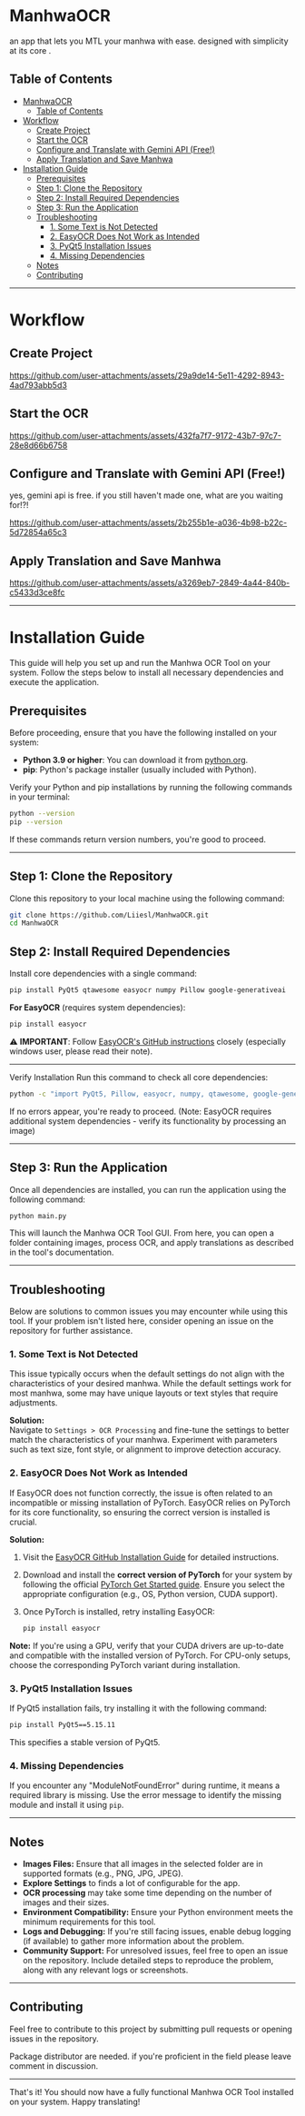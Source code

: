 # ManhwaOCR
an app that lets you MTL your manhwa with ease. designed with simplicity at its core .

## Table of Contents
- [ManhwaOCR](#manhwaocr)
  - [Table of Contents](#table-of-contents)
- [Workflow](#workflow)
  - [Create Project](#create-project)
  - [Start the OCR](#start-the-ocr)
  - [Configure and Translate with Gemini API (Free!)](#configure-and-translate-with-gemini-api-free)
  - [Apply Translation and Save Manhwa](#apply-translation-and-save-manhwa)
- [Installation Guide](#installation-guide)
  - [Prerequisites](#prerequisites)
  - [Step 1: Clone the Repository](#step-1-clone-the-repository)
  - [Step 2: Install Required Dependencies](#step-2-install-required-dependencies)
  - [Step 3: Run the Application](#step-3-run-the-application)
  - [Troubleshooting](#troubleshooting)
    - [1. Some Text is Not Detected](#1-some-text-is-not-detected)
    - [2. EasyOCR Does Not Work as Intended](#2-easyocr-does-not-work-as-intended)
    - [3. PyQt5 Installation Issues](#3-pyqt5-installation-issues)
    - [4. Missing Dependencies](#4-missing-dependencies)
  - [Notes](#notes)
  - [Contributing](#contributing)

---

# Workflow

## Create Project

https://github.com/user-attachments/assets/29a9de14-5e11-4292-8943-4ad793abb5d3

## Start the OCR

https://github.com/user-attachments/assets/432fa7f7-9172-43b7-97c7-28e8d66b6758

## Configure and Translate with Gemini API (Free!)

yes, gemini api is free. if you still haven't made one, what are you waiting for!?!

https://github.com/user-attachments/assets/2b255b1e-a036-4b98-b22c-5d72854a65c3

## Apply Translation and Save Manhwa

https://github.com/user-attachments/assets/a3269eb7-2849-4a44-840b-c5433d3ce8fc



---

# Installation Guide

This guide will help you set up and run the Manhwa OCR Tool on your system. Follow the steps below to install all necessary dependencies and execute the application.

## Prerequisites

Before proceeding, ensure that you have the following installed on your system:

- **Python 3.9 or higher**: You can download it from [python.org](https://www.python.org/downloads/).
- **pip**: Python's package installer (usually included with Python).

Verify your Python and pip installations by running the following commands in your terminal:

```bash
python --version
pip --version
```

If these commands return version numbers, you're good to proceed.

---

## Step 1: Clone the Repository

Clone this repository to your local machine using the following command:

```bash
git clone https://github.com/Liiesl/ManhwaOCR.git
cd ManhwaOCR
```

## Step 2: Install Required Dependencies

Install core dependencies with a single command:
```bash
pip install PyQt5 qtawesome easyocr numpy Pillow google-generativeai
```

**For EasyOCR** (requires system dependencies):
```bash
pip install easyocr
```
⚠️ **IMPORTANT**: Follow [EasyOCR's GitHub instructions](https://github.com/JaidedAI/EasyOCR#installation) closely (especially windows user, please read their note).

---

Verify Installation
Run this command to check all core dependencies:

```bash
python -c "import PyQt5, Pillow, easyocr, numpy, qtawesome, google-generativeai; print('All dependencies installed successfully!')"
```
If no errors appear, you're ready to proceed.
(Note: EasyOCR requires additional system dependencies - verify its functionality by processing an image)

---

## Step 3: Run the Application

Once all dependencies are installed, you can run the application using the following command:

```bash
python main.py
```

This will launch the Manhwa OCR Tool GUI. From here, you can open a folder containing images, process OCR, and apply translations as described in the tool's documentation.

---

## Troubleshooting

Below are solutions to common issues you may encounter while using this tool. If your problem isn't listed here, consider opening an issue on the repository for further assistance.

### 1. Some Text is Not Detected
This issue typically occurs when the default settings do not align with the characteristics of your desired manhwa. While the default settings work for most manhwa, some may have unique layouts or text styles that require adjustments.

**Solution:**  
Navigate to `Settings > OCR Processing` and fine-tune the settings to better match the characteristics of your manhwa. Experiment with parameters such as text size, font style, or alignment to improve detection accuracy.

### 2. EasyOCR Does Not Work as Intended

If EasyOCR does not function correctly, the issue is often related to an incompatible or missing installation of PyTorch. EasyOCR relies on PyTorch for its core functionality, so ensuring the correct version is installed is crucial.

**Solution:**  
1. Visit the [EasyOCR GitHub Installation Guide](https://github.com/JaidedAI/EasyOCR#installation) for detailed instructions.
2. Download and install the **correct version of PyTorch** for your system by following the official [PyTorch Get Started guide](https://pytorch.org/get-started/locally/). Ensure you select the appropriate configuration (e.g., OS, Python version, CUDA support).
3. Once PyTorch is installed, retry installing EasyOCR:

   ```bash
   pip install easyocr
   ```

**Note:** If you're using a GPU, verify that your CUDA drivers are up-to-date and compatible with the installed version of PyTorch. For CPU-only setups, choose the corresponding PyTorch variant during installation.

### 3. PyQt5 Installation Issues

If PyQt5 installation fails, try installing it with the following command:

```bash
pip install PyQt5==5.15.11
```

This specifies a stable version of PyQt5.

### 4. Missing Dependencies

If you encounter any "ModuleNotFoundError" during runtime, it means a required library is missing. Use the error message to identify the missing module and install it using `pip`.

---

## Notes

- **Images Files:** Ensure that all images in the selected folder are in supported formats (e.g., PNG, JPG, JPEG).
- **Explore Settings** to finds a lot of configurable for the app.
- **OCR processing** may take some time depending on the number of images and their sizes.
- **Environment Compatibility:** Ensure your Python environment meets the minimum requirements for this tool.  
- **Logs and Debugging:** If you're still facing issues, enable debug logging (if available) to gather more information about the problem.  
- **Community Support:** For unresolved issues, feel free to open an issue on the repository. Include detailed steps to reproduce the problem, along with any relevant logs or screenshots.

---

## Contributing

Feel free to contribute to this project by submitting pull requests or opening issues in the repository.

Package distributor are needed. if you're proficient in the field please leave comment in discussion.

---

That's it! You should now have a fully functional Manhwa OCR Tool installed on your system. Happy translating!
